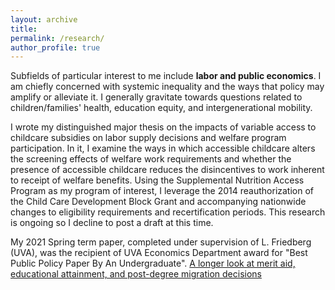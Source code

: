 ```yaml
---
layout: archive
title: 
permalink: /research/
author_profile: true
---
```


Subfields of particular interest to me include <b> labor and public economics</b>. I am chiefly concerned with systemic inequality and the ways that policy may amplify or alleviate it. I generally gravitate towards questions related to children/families' health, education equity, and intergenerational mobility. 

I wrote my distinguished major thesis on the impacts of variable access to childcare subsidies on labor supply decisions and welfare program participation. In it, I examine the ways in which accessible childcare alters the screening effects of welfare work requirements and whether the presence of accessible childcare reduces the disincentives to work inherent to receipt of welfare benefits. Using the Supplemental Nutrition Access Program as my program of interest, I leverage the 2014 reauthorization of the Child Care Development Block Grant and accompanying nationwide changes to eligibility requirements and recertification periods. This research is ongoing so I decline to post a draft at this time. 


My 2021 Spring term paper, completed under supervision of L. Friedberg (UVA), was the recipient of UVA Economics Department award for "Best Public Policy Paper By An Undergraduate".
 [A longer look at merit aid, educational attainment, and post-degree migration decisions](https://github.com/meperryviola/meperryviola.github.io/blob/f542f78912366d2e1b927dfe9d1833e558be5533/perry_4880_paper.fld/perry_4880_paper%20copy.docx)